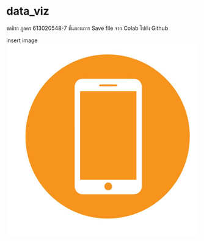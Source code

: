 # data_viz
ชลธิชา ภูลคร 613020548-7
ขั้นตอนการ Save file จาก Colab ไปยัง Github


insert image
![unnamed](unnamed.jpg)
